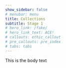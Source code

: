 ```yaml
---
show_sidebar: false
# menubar: menu
title: Collections
subtitle: Stage 1
# hero_link: /fake/
# hero_link_text: ACE!
# callouts: ethic_callout
# pre_callouts: pre_index
# tabs: tabs
---
```

This is the body text